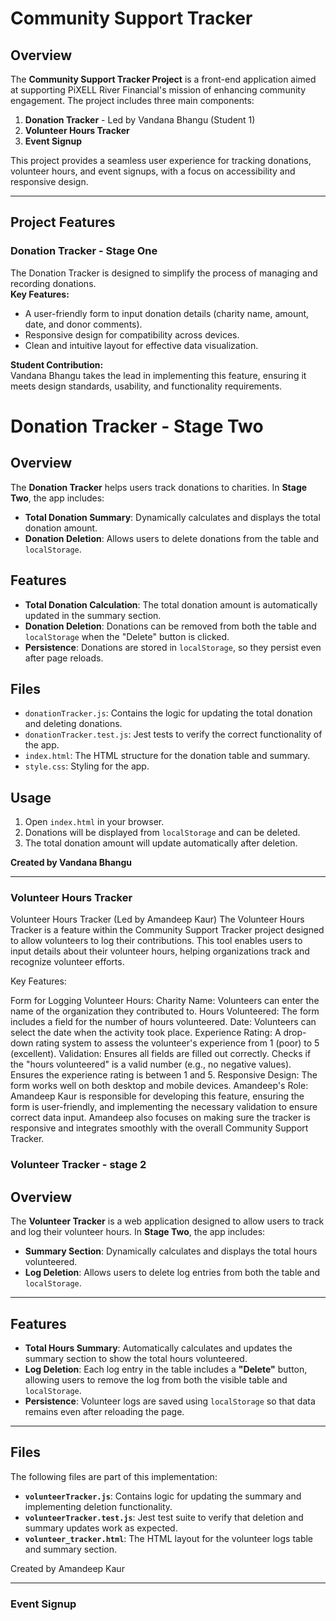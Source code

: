# Community Support Tracker 

## Overview  
The **Community Support Tracker Project** is a front-end application aimed at supporting PiXELL River Financial's mission of enhancing community engagement. The project includes three main components:  
1. **Donation Tracker** - Led by Vandana Bhangu (Student 1)  
2. **Volunteer Hours Tracker**  
3. **Event Signup**  

This project provides a seamless user experience for tracking donations, volunteer hours, and event signups, with a focus on accessibility and responsive design.

---

## Project Features  

### Donation Tracker  - Stage One
The Donation Tracker is designed to simplify the process of managing and recording donations.  
**Key Features:**  
- A user-friendly form to input donation details (charity name, amount, date, and donor comments).  
- Responsive design for compatibility across devices.  
- Clean and intuitive layout for effective data visualization.  

**Student Contribution:**  
Vandana Bhangu takes the lead in implementing this feature, ensuring it meets design standards, usability, and functionality requirements. 

# Donation Tracker - Stage Two

## Overview

The **Donation Tracker** helps users track donations to charities. In **Stage Two**, the app includes:
- **Total Donation Summary**: Dynamically calculates and displays the total donation amount.
- **Donation Deletion**: Allows users to delete donations from the table and `localStorage`.

## Features
- **Total Donation Calculation**: The total donation amount is automatically updated in the summary section.
- **Donation Deletion**: Donations can be removed from both the table and `localStorage` when the "Delete" button is clicked.
- **Persistence**: Donations are stored in `localStorage`, so they persist even after page reloads.

## Files
- `donationTracker.js`: Contains the logic for updating the total donation and deleting donations.
- `donationTracker.test.js`: Jest tests to verify the correct functionality of the app.
- `index.html`: The HTML structure for the donation table and summary.
- `style.css`: Styling for the app.

## Usage
1. Open `index.html` in your browser.
2. Donations will be displayed from `localStorage` and can be deleted.
3. The total donation amount will update automatically after deletion.

**Created by Vandana Bhangu**


---

### Volunteer Hours Tracker  
Volunteer Hours Tracker (Led by Amandeep Kaur)
The Volunteer Hours Tracker is a feature within the Community Support Tracker project designed to allow volunteers to log their contributions. This tool enables users to input details about their volunteer hours, helping organizations track and recognize volunteer efforts.

Key Features:

Form for Logging Volunteer Hours:
Charity Name: Volunteers can enter the name of the organization they contributed to.
Hours Volunteered: The form includes a field for the number of hours volunteered.
Date: Volunteers can select the date when the activity took place.
Experience Rating: A drop-down rating system to assess the volunteer's experience from 1 (poor) to 5 (excellent).
Validation:
Ensures all fields are filled out correctly.
Checks if the "hours volunteered" is a valid number (e.g., no negative values).
Ensures the experience rating is between 1 and 5.
Responsive Design:
The form works well on both desktop and mobile devices.
Amandeep's Role:
Amandeep Kaur is responsible for developing this feature, ensuring the form is user-friendly, and implementing the necessary validation to ensure correct data input. Amandeep also focuses on making sure the tracker is responsive and integrates smoothly with the overall Community Support Tracker.


### Volunteer Tracker - stage 2

##  **Overview**

The **Volunteer Tracker** is a web application designed to allow users to track and log their volunteer hours. In **Stage Two**, the app includes:

- **Summary Section**: Dynamically calculates and displays the total hours volunteered.  
- **Log Deletion**: Allows users to delete log entries from both the table and `localStorage`.  

---

## **Features**

- **Total Hours Summary**: Automatically calculates and updates the summary section to show the total hours volunteered.  
- **Log Deletion**: Each log entry in the table includes a **"Delete"** button, allowing users to remove the log from both the visible table and `localStorage`.  
- **Persistence**: Volunteer logs are saved using `localStorage` so that data remains even after reloading the page.

---

##  **Files**

The following files are part of this implementation:

- **`volunteerTracker.js`**: Contains logic for updating the summary and implementing deletion functionality.  
- **`volunteerTracker.test.js`**: Jest test suite to verify that deletion and summary updates work as expected.  
- **`volunteer_tracker.html`**: The HTML layout for the volunteer logs table and summary section.  

Created by Amandeep Kaur

---





### Event Signup  
